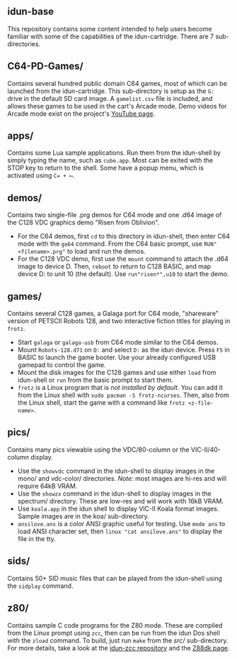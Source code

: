 ## idun-base

This repository contains some content intended to help users become familiar with some of the capabilities of the idun-cartridge. There are 7 sub-directories.

C64-PD-Games/
-------------
Contains several hundred public domain C64 games, most of which can be launched from the idun-cartridge. This sub-directory is setup as the `G:` drive in the default SD card image. A `gamelist.csv` file is included, and allows these games to be used in the cart's Arcade mode. Demo videos for Arcade mode exist on the project's [YouTube page](https://www.youtube.com/@idunproject).

apps/
-----
Contains some Lua sample applications. Run them from the idun-shell by simply typing the name, such as `cube.app`. Most can be exited with the STOP key to return to the shell. Some have a popup menu, which is activated using `C= + ⟵`.

demos/
------
Contains two single-file .prg demos for C64 mode and one .d64 image of the C128 VDC graphics demo "Risen from Oblivion".

+ For the C64 demos, first `cd` to this directory in idun-shell, then enter C64 mode with the `go64` command. From the C64 basic prompt, use `RUN"<filename>.prg"` to load and run the demos.
+ For the C128 VDC demo, first use the `mount` command to attach the .d64 image to device D. Then, `reboot` to return to C128 BASIC, and map device D: to unit 10 (the default). Use `run"risen*",u10` to start the demo.

games/
------
Contains several C128 games, a Galaga port for C64 mode, "shareware" version of PETSCII Robots 128, and two interactive fiction titles for playing in `frotz`.

+ Start `galaga` or `galaga-usb` from C64 mode similar to the C64 demos.
+ Mount `Robots-128.d71` on `D:` and select `D:` as the idun device. Press `F5` in BASIC to launch the game booter. Use your already configured USB gamepad to control the game.
+ Mount the disk images for the C128 games and use either `load` from idun-shell or `run` from the basic prompt to start them.
+ `frotz` is a Linux program that is *not installed by default*. You can add it from the Linux shell with `sudo pacman -S frotz-ncurses`. Then, also from the Linux shell, start the game with a command like `frotz <z-file-name>`.

pics/
-----
Contains many pics viewable using the VDC/80-column or the VIC-II/40-column display.
+ Use the `showvdc` command in the idun-shell to display images in the mono/ and vdc-color/ directories. _Note:_ most images are hi-res and will require 64kB VRAM.
+ Use the `showzx` command in the idun-shell to display images in the spectrum/ directory. These are low-res and will work with 16kB VRAM.
+ Use `koala.app` in the idun shell to display VIC-II Koala format images. Sample images are in the koa/ sub-directory.
+ `ansilove.ans` is a color ANSI graphic useful for testing. Use `mode ans` to load ANSI character set, then `linux "cat ansilove.ans"` to display the file in the tty.

sids/
-----
Contains 50+ SID music files that can be played from the idun-shell using the `sidplay` command.

z80/
----
Contains sample C code programs for the Z80 mode. These are compiled from the Linux prompt using `zcc`, then can be run from the idun Dos shell with the `zload` command. To build, just run `make` from the _src/_ sub-directory. For more details, take a look at the [idun-zcc repository](https://github.com/idun-project/idun-zcc) and the [Z88dk page](https://z88dk.org).
